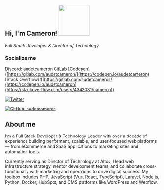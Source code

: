 
## Hi, I'm Cameron! <img src="https://media.giphy.com/media/qSw0qJ14fJP1K/giphy.gif" width="100">
<p><em>Full Stack Developer & Director of Technology</em></p>


### Socialize me
Discord: audetcameron
[GitLab](https://gitlab.com/audetcameron/)
[Codepen]([https://gitlab.com/audetcameron/](https://codepen.io/audetcameron)
[Stack Overflow]([[https://gitlab.com/audetcameron/](https://codepen.io/audetcameron](https://stackoverflow.com/users/4342031/cameron))


[![Twitter](https://img.shields.io/badge/-Twitter-222222?style=flat-square&logo=twitter&logoColor=white&link=https://twitter.com/audetcameron/)](https://twitter.com/Mechadome_TV/)

[![GitHub: audetcameron](https://img.shields.io/github/followers/audetcameron?label=follow&style=social)](https://github.com/audetcameron)


## About me
I’m a Full Stack Developer & Technology Leader with over a decade of experience building performant, scalable, and user-focused web platforms — from eCommerce and SaaS applications to marketing sites and automation tools.

Currently serving as Director of Technology at Altos, I lead web infrastructure strategy, mentor development teams, and collaborate cross-functionally with marketing and operations to drive digital success. My toolbox includes PHP, JavaScript (Vue, React, TypeScript), Laravel, Node.js, Python, Docker, HubSpot, and CMS platforms like WordPress and Webflow.

<!--
**audetcameron/audetcameron** is a ✨ _special_ ✨ repository because its `README.md` (this file) appears on your GitHub profile.
-->
